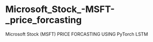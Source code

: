 # Microsoft_Stock_-MSFT-_price_forcasting
Microsoft Stock (MSFT) PRICE FORCASTING USING PyTorch LSTM
